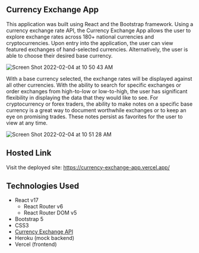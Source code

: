## Currency Exchange App
This application was built using React and the Bootstrap framework. Using a currency exchange rate API, the Currency Exchange App allows the user to explore exchange rates across 180+ national currencies and cryptocurrencies. Upon entry into the application, the user can view featured exchanges of hand-selected currencies. Alternatively, the user is able to choose their desired base currency. 

![Screen Shot 2022-02-04 at 10 50 43 AM](https://user-images.githubusercontent.com/89482763/152569371-bf65a1c6-2725-4877-8046-2f31dd9b0156.png)

With a base currency selected, the exchange rates will be displayed against all other currencies. With the ability to search for specific exchanges or order exchanges from high-to-low or low-to-high, the user has significant flexibility in displaying the data that they would like to see. For cryptocurrency or forex traders, the ability to make notes on a specific base currency is a great way to document worthwhile exchanges or to keep an eye on promising trades. These notes persist as favorites for the user to view at any time.

![Screen Shot 2022-02-04 at 10 51 28 AM](https://user-images.githubusercontent.com/89482763/152569396-ac4d9a26-3187-4b1e-89aa-6f77bee64a2e.png)

## Hosted Link
Visit the deployed site: https://currency-exchange-app.vercel.app/

## Technologies Used
* React v17
  * React Router v6
  * React Router DOM v5
* Bootstrap 5
* CSS3
* [Currency Exchange API](https://github.com/fawazahmed0/currency-api#readme)
* Heroku (mock backend)
* Vercel (frontend)

